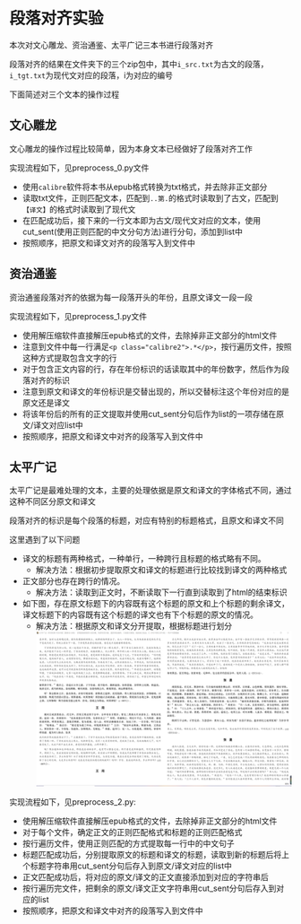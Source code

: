 # 段落对齐实验

本次对文心雕龙、资治通鉴、太平广记三本书进行段落对齐

段落对齐的结果在文件夹下的三个zip包中，其中``i_src.txt``为古文的段落，``i_tgt.txt``为现代文对应的段落，i为对应的编号

下面简述对三个文本的操作过程

## 文心雕龙

文心雕龙的操作过程比较简单，因为本身文本已经做好了段落对齐工作

实现流程如下，见preprocess_0.py文件
+ 使用``calibre``软件将本书从epub格式转换为txt格式，并去除非正文部分
+ 读取txt文件，正则匹配文本，匹配到``..第.``的格式时读取到了古文，匹配到``【译文】``的格式时读取到了现代文
+ 在匹配成功后，接下来的一行文本即为古文/现代文对应的文本，使用cut_sent(使用正则匹配的中文分句方法)进行分句，添加到list中
+ 按照顺序，把原文和译文对齐的段落写入到文件中

## 资治通鉴

资治通鉴段落对齐的依据为每一段落开头的年份，且原文译文一段一段

实现流程如下，见preprocess_1.py文件
+ 使用解压缩软件直接解压epub格式的文件，去除掉非正文部分的html文件
+ 注意到文件中每一行满足``<p class="calibre2">.*</p>``，按行遍历文件，按照这种方式提取包含文字的行
+ 对于包含正文内容的行，存在年份标识的话读取其中的年份数字，然后作为段落对齐的标识
+ 注意到原文和译文的年份标识是交替出现的，所以交替标注这个年份对应的是原文还是译文
+ 将该年份后的所有的正文提取并使用cut_sent分句后作为list的一项存储在原文/译文对应list中
+ 按照顺序，把原文和译文中对齐的段落写入到文件中

## 太平广记

太平广记是最难处理的文本，主要的处理依据是原文和译文的字体格式不同，通过这种不同区分原文和译文

段落对齐的标识是每个段落的标题，对应有特别的标题格式，且原文和译文不同

这里遇到了以下问题
+ 译文的标题有两种格式，一种单行，一种跨行且标题的格式略有不同。
    + 解决方法：根据初步提取原文和译文的标题进行比较找到译文的两种格式
+ 正文部分也存在跨行的情况。
    + 解决方法：读取到正文时，不断读取下一行直到读取到了html的结束标识
+ 如下图，存在原文标题下的内容既有这个标题的原文和上个标题的剩余译文，译文标题下的内容既有这个标题的译文也有下个标题的原文的情况。
    + 解决方法：根据原文和译文分开提取，根据标题进行划分
![](./../image/fig_3.png)

实现流程如下，见preprocess_2.py:
+ 使用解压缩软件直接解压epub格式的文件，去除掉非正文部分的html文件
+ 对于每个文件，确定正文的正则匹配格式和标题的正则匹配格式
+ 按行遍历文件，使用正则匹配的方式提取每一行中的中文句子
+ 标题匹配成功后，分别提取原文的标题和译文的标题，读取到新的标题后将上个标题字符串用cut_sent分句后存入到原文/译文对应的list中
+ 正文匹配成功后，将对应的原文/译文的正文直接添加到对应的字符串后
+ 按行遍历完文件，把剩余的原文/译文正文字符串用cut_sent分句后存入到对应的list
+ 按照顺序，把原文和译文中对齐的段落写入到文件中